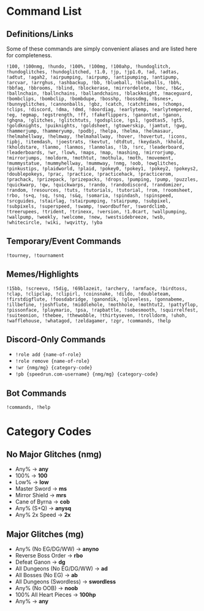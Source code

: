 # Command List

## Definitions/Links

Some of these commands are simply convenient aliases and are listed here for completeness.

```!100, !100nmg, !hundo, !100%, !100mg, !100ahp, !hundoglitch, !hundoglitches, !hundoglitched, !1.0, !jp, !jp1.0, !ad, !adtas, !adtut, !agah2, !airpumping, !airpump, !antipumping, !antipump, !arcvar, !arrghus, !ashbackup, !bb, !blueball, !blueballs, !bb%, !bbfaq, !bbrooms, !blind, !blockerase, !mirrordelete, !bnc, !b&c, !ballnchain, !ballnchains, !ballandchains, !blackknight, !maceguard, !bombclips, !bombclip, !bombdupe, !bosshp, !bossdmg, !bsnes+, !bunnyglitches, !cannonballs, !gbz, !catch, !catchtimes, !chomps, !clips, !discord, !dma, !dmd, !doordiag, !earlytemp, !earlytempered, !eg, !egmap, !egstrength, !ff, !fakeflippers, !ganontut, !ganon, !ghqna, !glitches, !glitchtuts, !godsplice, !gs1, !godtas5, !gt5, !goldknights, !puiknights, !goldsheet, !gtowerskip, !jamtut, !gwg, !hammerjump, !hammeryump, !podbj, !helpa, !helma, !helmasaur, !helmahellway, !helmway, !helmahallway, !hover, !hovertut, !icons, !ipbj, !itemdash, !joestrats, !kevtut, !dtdtut, !keydash, !khold, !kholdstare, !lanmo, !lanmos, !lanmolas, !lb, !src, !leaderboard, !leaderboards, !wr, !low%, !maps, !map, !mashing, !mirrorjump, !mirrorjumps, !moldorm, !mothtut, !mothula, !moth, !movement, !mummystatue, !mummyhellway, !mummway, !nmg, !oob, !owglitches, !pinkustips, !plaidworld, !plaid, !pokey0, !pokey1, !pokey2, !pokeys2, !doublepokeys, !prac, !practice, !practicehack, !practicerom, !prachack, !prizepack, !prizepacks, !drops, !pumping, !pump, !puzzles, !quickwarp, !qw, !quickwarps, !rando, !randodiscord, !randomizer, !random, !resources, !tuts, !tutorials, !tutorial, !rom, !roomsheet, !rbo, !s+q, !sq, !snq, !s&q, !somaria, !spindash, !spinspeed, !srcguides, !stairlag, !stairpumping, !stairpump, !subpixel, !subpixels, !superspeed, !swamp, !swordbuffer, !swordclimb, !treerupees, !trident, !trinexx, !version, !1.0cart, !wallpumping, !wallpump, !weekly, !welcome, !new, !westsidebreeze, !wsb, !whitecircle, !wiki, !wqvitty, !yba```

## Temporary/Event Commands
```!tourney, !tournament```


## Memes/Highlights

```!15bb, !screevo, !5dig, !69blazeit, !archery, !armface, !birdtoss, !clap, !clipclap, !clipirl, !coinsnake, !dildo, !doubleteam, !firstdigflute, !foosdabridge, !ganondik, !gloveless, !gonnabeme, !illbefine, !joshflute, !middlehole, !mothhole, !mothtut2, !pattyflop, !pissonface, !playmario, !psa, !rapbattle, !sobesmooth, !squirrelfest, !suiteonion, !thebee, !thewobble, !thirtyseven, !trolldorm, !uhoh, !wafflehouse, !whatagod, !zeldagamer, !zgr, !commands, !help```


## Discord-Only Commands

- `!role add {name-of-role}`
- `!role remove {name-of-role}`
- `!wr {nmg/mg} {category-code}`
- `!pb {speedrun.com-username} {nmg/mg} {category-code}`

## Bot Commands
```!commands, !help```

# Category Codes

## No Major Glitches (nmg)

- Any% -> **any**
- 100% -> **100**
- Low% -> **low**
- Master Sword -> **ms**
- Mirror Shield -> **mrs**
- Cane of Byrna -> **cob**
- Any% (S+Q) -> **anysq**
- Any% 2x Speed -> **2x**

## Major Glitches (mg)

- Any% (No EG/DG/WW) -> **anyno**
- Reverse Boss Order -> **rbo**
- Defeat Ganon -> **dg**
- All Dungeons (No EG/DG/WW) -> **ad**
- All Bosses (No EG) -> **ab**
- All Dungeons (Swordless) -> **swordless**
- Any% (No OOB) -> **noob**
- 100% All Heart Pieces -> **100hp**
- Any% -> **any**